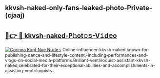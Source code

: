 ## kkvsh-naked-only-fans​-leaked-photo​-Private-(cjaaj)


# <h2><a href="https://mediaupload.pro?title=kkvsh-naked&ref=git">🔗👉 🔴 kkvsh-naked-P𝚑ot𝚘𝚜-V𝚒d𝚎o</a></h2>

[![Corinna Kopf Nue Nu𝚍e𝚜](https://i.imgur.com/0qMVB7G.gif)](https://mediaupload.pro?title=kkvsh-naked&ref=git)
Online-influencer-kkvsh-naked,known-for-publishing-dance-and-lifestyle-content,-including-performances-and-vlogs-on-social-media-platforms.Brilliant-ventriloquist-assistant-kkvsh-naked,celebrated-for-their-exceptional-abilities-and-accomplishments-in-assisting-ventriloquists.  